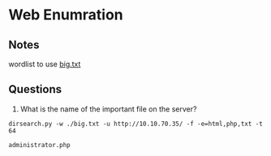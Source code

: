 # Web Enumration

## Notes

wordlist to use [big.txt](https://github.com/danielmiessler/SecLists/blob/master/Discovery/Web-Content/big.txt)

## Questions

1. What is the name of the important file on the server?

```
dirsearch.py -w ./big.txt -u http://10.10.70.35/ -f -e=html,php,txt -t 64

administrator.php
```
